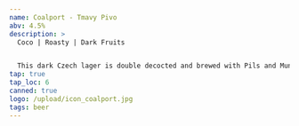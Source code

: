 ```yaml
---
name: Coalport - Tmavy Pivo
abv: 4.5%
description: >
  Coco | Roasty | Dark Fruits


  This dark Czech lager is double decocted and brewed with Pils and Munich malts and a touch of roasted malts. It tastes rich coco and has notes of dark fruits. It is delicious and beautiful.
tap: true
tap_loc: 6
canned: true
logo: /upload/icon_coalport.jpg
tags: beer
---
```

